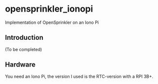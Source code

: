 # opensprinkler_ionopi
Implementation of OpenSprinkler on an Iono Pi
## Introduction
(To be completed)
## Hardware
You need an Iono Pi, the version I used is the RTC-version with a RPI 3B+. 
<!--stackedit_data:
eyJoaXN0b3J5IjpbLTM3NTQ5MzQ0NywtOTQwMjQ0M119
-->
